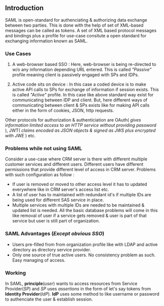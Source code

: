 ## Introduction

SAML is open-standard for authenciating & authorizing data exchange between two parties. This is done with the help
of set of XML-based messages can be called as tokens. A set of XML based protocol messages and bindings plus
a profile for use-case consitute a open standard for exchanging information known as SAML. 

### Use Cases 

1. A web-browser based SSO : Here, web-browser is being re-directed to w/o any information depending URL entered. This is called _"Passive"_ profile meaning client is passively engaged with SPs and IDPs.

2. Active code sits on device : In this case a coded device is to make active API calls to SPs for exchange of information if session exists. This is called _"Active"_ profile. In this case like above standard way exist for communicating between IDP and client. But, here different ways of communicating between client & SPs exists like for making API calls either in the form of cookies, JSON, http requests. 

Other protocols for authorization & authenticiation are OAuth( _gives information limited access to an HTTP service without providing password_ ), JWT( _claims encoded as JSON objects & signed as JWS plus encrypted with JWE_ ) etc.

### Problems while not using SAML 

Consider a use-case where CRM server is there with different multiple customer services and different users. Different users have different permissions that provide different level of access in CRM server.
Problems with such configuration as follow :

* If user is removed or moved to other access level it has to updated everywhere like in CRM server's access list etc.
* A list of user has to maintained with redundant id's if multiple IDs are being used for different SAS service in place.
* Multiple services with multiple IDs are needed to be maintained & updated list is needed. All the basic database problems will come in this like removal of user if a service gets removed & user is part of that service but user is still part of organization.

### SAML Advantages (_Except obvious SSO_)

* Users pre-filled from from organization profile like with LDAP and active directory as directory service provider.
* Only one source of true active users. No consistency problem as such. Easy managing of access.


### Working

In SAML, __principle__(_user_) wants to access resources from Service Provider(_SP_) and _SP_ uses _assertions_ in the form of let's say tokens from __Identity Provider__(_IdP_).
__IdP__ uses some method to like username or password to authenciate the user & establish session.

